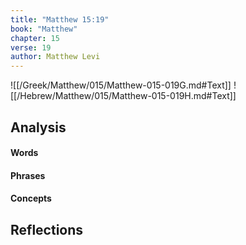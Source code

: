 ```yaml
---
title: "Matthew 15:19"
book: "Matthew"
chapter: 15
verse: 19
author: Matthew Levi
---
```

![[/Greek/Matthew/015/Matthew-015-019G.md#Text]]
![[/Hebrew/Matthew/015/Matthew-015-019H.md#Text]]

## Analysis

#### Words

#### Phrases

#### Concepts

## Reflections
